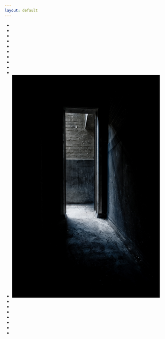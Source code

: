```yaml
---
layout: default
---
```


<ul id="macy-container" class="list pl0">
    <li><a href="#"><img src="photos/stock-photo-newport-arts-college-7642187.jpg" alt="" class="w-100 h-auto db mw-100 dim"></a></li>
    <li><a href="#"><img src="photos/stock-photo-newport-arts-college-7642209.jpg" alt="" class="w-100 h-auto db mw-100 dim"></a></li>
    <li><a href="#"><img src="photos/stock-photo-overlooked-32319863.jpg" alt="" class="w-100 h-auto db mw-100 dim"></a></li>
    <li><a href="#"><img src="photos/stock-photo-roof-top-terrace-32319909.jpg" alt="" class="w-100 h-auto db mw-100 dim"></a></li>
    <li><a href="#"><img src="photos/stock-photo-st-lukes-32320295.jpg" alt="" class="w-100 h-auto db mw-100 dim"></a></li>
    <li><a href="#"><img src="photos/stock-photo-st-lukes-church-32320287.jpg/" alt="" class="w-100 h-auto db mw-100 dim"></a></li>
    <li><a href="#"><img src="photos/stock-photo-welcome-to-l-aquatic-de-sitge-32319895.jpg" alt="" class="w-100 h-auto db mw-100 dim"></a></li>
    <li><a href="#"><img src="photos/stock-photo-clawdd-edwardian-house-2943195.jpg" alt="" class="w-100 h-auto db mw-100 dim"></a></li>
    <li><a href="#"><img src="photos/stock-photo-dunlop-semtex-3445858.jpg" alt="" class="w-100 h-auto db mw-100 dim"></a></li>
    <li><a href="#"><img src="photos/stock-photo-enlightened-3228473.jpg" alt="" class="w-100 h-auto db mw-100 dim"></a></li>
    <li><a href="#"><img src="photos/stock-photo-from-darkness-to-light-3445940.jpg" alt="" class="w-100 h-auto db mw-100 dim"></a></li>
    <li><a href="#"><img src="photos/stock-photo-newport-arts-college-7642174.jpg" alt="" class="w-100 h-auto db mw-100 dim"></a></li>
    <li><a href="#"><img src="photos/stock-photo-newport-arts-college-7642185.jpg" alt="" class="w-100 h-auto db mw-100 dim"></a></li>
    <li><a href="#"><img src="photos/stock-photo-potters-manor-3219169.jpg" alt="" class="w-100 h-auto db mw-100 dim"></a></li>
    <li><a href="#"><img src="photos/stock-photo-roof-top-terrace-32319909.jpg" alt="" class="w-100 h-auto db mw-100 dim"></a></li>
    <li><a href="#"><img src="photos/stock-photo-ruperra-3445479.jpg" alt="" class="w-100 h-auto db mw-100 dim"></a></li>
    <li><a href="#"><img src="photos/stock-photo-stores-2625256.jpg" alt="" class="w-100 h-auto db mw-100 dim"></a></li>
    <li><a href="#"><img src="photos/stock-photo-talgarth-asylum-4548427.jpg" alt="" class="w-100 h-auto db mw-100 dim"></a></li>
</ul>